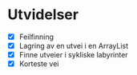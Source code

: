 # Utvidelser

* [x] Feilfinning
* [x] Lagring av en utvei i en ArrayList
* [x] Finne utveier i sykliske labyrinter
* [x] Korteste vei

